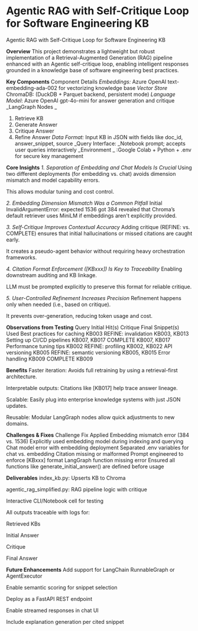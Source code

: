 # Agentic RAG with Self-Critique Loop for Software Engineering KB
Agentic RAG with Self-Critique Loop for Software Engineering KB

**Overview**
This project demonstrates a lightweight but robust implementation of a Retrieval-Augmented Generation (RAG) pipeline enhanced with an Agentic self-critique loop, enabling intelligent responses grounded in a knowledge base of software engineering best practices.

**Key Components**
Component	Details
_Embeddings:_	Azure OpenAI text-embedding-ada-002 for vectorizing knowledge base
_Vector Store_	ChromaDB: (DuckDB + Parquet backend, persistent mode)
_Language Model_:	Azure OpenAI gpt-4o-mini for answer generation and critique
_LangGraph Nodes	_
1. Retrieve KB
2. Generate Answer
3. Critique Answer
4. Refine Answer
_Data Format:_	Input KB in JSON with fields like doc_id, answer_snippet, source
_Query Interface:	_Notebook prompt; accepts user queries interactively
_Environment	_ :Google Colab + Python + .env for secure key management

**Core Insights**
_1. Separation of Embedding and Chat Models Is Crucial_
Using two different deployments (for embedding vs. chat) avoids dimension mismatch and model capability errors.

This allows modular tuning and cost control.

_2. Embedding Dimension Mismatch Was a Common Pitfall_
Initial InvalidArgumentError: expected 1536 got 384 revealed that Chroma’s default retriever uses MiniLM if embeddings aren't explicitly provided.

_3. Self-Critique Improves Contextual Accuracy_
Adding critique (REFINE: vs. COMPLETE) ensures that initial hallucinations or missed citations are caught early.

It creates a pseudo-agent behavior without requiring heavy orchestration frameworks.

_4. Citation Format Enforcement ([KBxxx]) Is Key to Traceability_
Enabling downstream auditing and KB linkage.

LLM must be prompted explicitly to preserve this format for reliable critique.

_5. User-Controlled Refinement Increases Precision_
Refinement happens only when needed (i.e., based on critique).

It prevents over-generation, reducing token usage and cost.

**Observations from Testing**
Query	Initial Hit(s)	Critique	Final Snippet(s) Used
Best practices for caching	KB003	REFINE: invalidation	KB003, KB013
Setting up CI/CD pipelines	KB007, KB017	COMPLETE	KB007, KB017
Performance tuning tips	KB002	REFINE: profiling	KB002, KB022
API versioning	KB005	REFINE: semantic versioning	KB005, KB015
Error handling	KB009	COMPLETE	KB009

**Benefits**
Faster iteration: Avoids full retraining by using a retrieval-first architecture.

Interpretable outputs: Citations like [KB017] help trace answer lineage.

Scalable: Easily plug into enterprise knowledge systems with just JSON updates.

Reusable: Modular LangGraph nodes allow quick adjustments to new domains.

**Challenges & Fixes**
Challenge	Fix Applied
Embedding mismatch error (384 vs. 1536)	Explicitly used embedding model during indexing and querying
Chat model error with embedding deployment	Separated .env variables for chat vs. embedding
Citation missing or malformed	Prompt engineered to enforce [KBxxx] format
LangGraph function missing error	Ensured all functions like generate_initial_answer() are defined before usage

**Deliverables**
index_kb.py: Upserts KB to Chroma

agentic_rag_simplified.py: RAG pipeline logic with critique

Interactive CLI/Notebook cell for testing

All outputs traceable with logs for:

Retrieved KBs

Initial Answer

Critique

Final Answer

**Future Enhancements**
Add support for LangChain RunnableGraph or AgentExecutor

Enable semantic scoring for snippet selection

Deploy as a FastAPI REST endpoint

Enable streamed responses in chat UI

Include explanation generation per cited snippet
